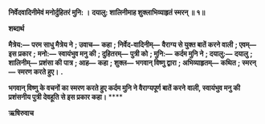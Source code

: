 **निर्वेदवादिनीमेवं मनोर्दुहितरं मुनि: ।** **दयालु: शालिनीमाह शुक्लाभिव्याहृतं स्मरन् ॥ १॥** 

**शब्दार्थ** 

**मैत्रेय:—** **परम साधु मैत्रेय ने** **; उवाच—** **कहा** **; निर्वेद-वादिनीम्—** **वैराग्य से युक्त बातें करने वाली** **; एवम्—** **इस प्रकार** **;** **मनो:—** **स्वायंभुव मनु की** **; दुहितरम्—** **पुत्री को** **; मुनि:—** **कर्दम मुनि ने** **; दयालु:—** **दयालु** **; शालिनीम्—** **प्रशंसा की** **पात्र** **; आह—** **कहा** **; शुक्ल—** **भगवान् विष्णु द्वारा** **; अभिव्याहृतम्—** **कथित** **; स्मरन्—** **स्मरण करते हुए।** **.** 

**भगवान् विष्णु के वचनों का स्मरण करते हुए कर्दम मुनि ने वैराग्यपूर्ण बातें करने** **वाली, स्वायंभुव मनु की प्रशंसनीय पुत्री देवहूति से इस प्रकार कहा।** **** 

**ऋषिरुवाच** 